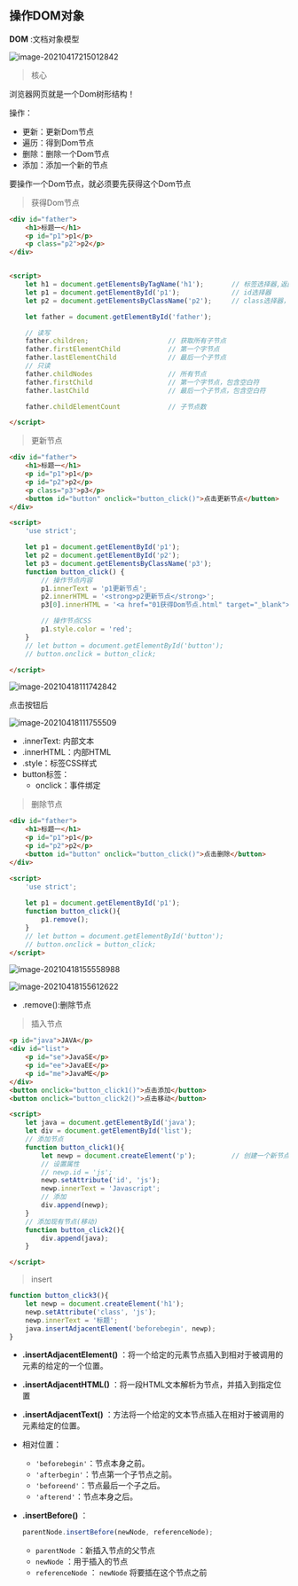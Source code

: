 ## 操作DOM对象

**DOM** :文档对象模型

![image-20210417215012842](https://img2020.cnblogs.com/blog/2213660/202104/2213660-20210417215013073-833499944.png) 

> 核心

浏览器网页就是一个Dom树形结构！

操作：

- 更新：更新Dom节点
- 遍历：得到Dom节点
- 删除：删除一个Dom节点
- 添加：添加一个新的节点

要操作一个Dom节点，就必须要先获得这个Dom节点



> 获得Dom节点

```html
<div id="father">
    <h1>标题一</h1>
    <p id="p1">p1</p>
    <p class="p2">p2</p>
</div>


<script>
    let h1 = document.getElementsByTagName('h1');       // 标签选择器,返回节点列表
    let p1 = document.getElementById('p1');             // id选择器
    let p2 = document.getElementsByClassName('p2');     // class选择器，返回节点列表

    let father = document.getElementById('father');

    // 读写
    father.children;                    // 获取所有子节点
    father.firstElementChild            // 第一个字节点
    father.lastElementChild             // 最后一个子节点
    // 只读
    father.childNodes                   // 所有节点
    father.firstChild                   // 第一个字节点，包含空白符
    father.lastChild                    // 最后一个子节点，包含空白符

    father.childElementCount            // 子节点数

</script>
```



> 更新节点

```html
<div id="father">
    <h1>标题一</h1>
    <p id="p1">p1</p>
    <p id="p2">p2</p>
    <p class="p3">p3</p>
    <button id="button" onclick="button_click()">点击更新节点</button>
</div>

<script>
    'use strict';

    let p1 = document.getElementById('p1');
    let p2 = document.getElementById('p2');
    let p3 = document.getElementsByClassName('p3');
    function button_click() {
        // 操作节点内容
        p1.innerText = 'p1更新节点';
        p2.innerHTML = '<strong>p2更新节点</strong>';
        p3[0].innerHTML = '<a href="01获得Dom节点.html" target="_blank">点击跳转</a>';

        // 操作节点CSS
        p1.style.color = 'red';
    }
    // let button = document.getElementById('button');
    // button.onclick = button_click;

</script>
```

![image-20210418111742842](https://img2020.cnblogs.com/blog/2213660/202104/2213660-20210418111744156-1621708015.png) 

点击按钮后

![image-20210418111755509](https://img2020.cnblogs.com/blog/2213660/202104/2213660-20210418111756237-1934507228.png)  

- .innerText: 内部文本
- .innerHTML：内部HTML
- .style：标签CSS样式
- button标签：
    - onclick：事件绑定



> 删除节点

```html
<div id="father">
    <h1>标题一</h1>
    <p id="p1">p1</p>
    <p id="p2">p2</p>
    <button id="button" onclick="button_click()">点击删除</button>
</div>

<script>
    'use strict';
    
    let p1 = document.getElementById('p1');
    function button_click(){
        p1.remove();
    }
    // let button = document.getElementById('button');
    // button.onclick = button_click;
</script>
```

![image-20210418155558988](https://img2020.cnblogs.com/blog/2213660/202104/2213660-20210418155559854-1554696819.png) 

![image-20210418155612622](https://img2020.cnblogs.com/blog/2213660/202104/2213660-20210418155613475-1720763686.png) 

- .remove():删除节点



> 插入节点

```html
<p id="java">JAVA</p>
<div id="list">
    <p id="se">JavaSE</p>
    <p id="ee">JavaEE</p>
    <p id="me">JavaME</p>
</div>
<button onclick="button_click1()">点击添加</button>
<button onclick="button_click2()">点击移动</button>

<script>
    let java = document.getElementById('java');
    let div = document.getElementById('list');
    // 添加节点
    function button_click1(){
        let newp = document.createElement('p');         // 创建一个新节点
        // 设置属性
        // newp.id = 'js';
        newp.setAttribute('id', 'js');
        newp.innerText = 'Javascript';
        // 添加
        div.append(newp);
    }
    // 添加现有节点(移动)
    function button_click2(){
        div.append(java);
    }

</script>
```



> insert

```javascript
function button_click3(){
    let newp = document.createElement('h1');
    newp.setAttribute('class', 'js');
    newp.innerText = '标题';
    java.insertAdjacentElement('beforebegin', newp);
}
```

- **.insertAdjacentElement()** ：将一个给定的元素节点插入到相对于被调用的元素的给定的一个位置。

- **.insertAdjacentHTML()** ：将一段HTML文本解析为节点，并插入到指定位置

- **.insertAdjacentText()** ：方法将一个给定的文本节点插入在相对于被调用的元素给定的位置。

- 相对位置：

    - `'beforebegin'`：节点本身之前。
    - `'afterbegin'`：节点第一个子节点之前。
    - `'beforeend'`：节点最后一个子之后。
    - `'afterend'`：节点本身之后。

- **.insertBefore()** ：

    ```javascript
    parentNode.insertBefore(newNode, referenceNode);
    ```

    - `parentNode` ：新插入节点的父节点
    - `newNode` ：用于插入的节点
    - `referenceNode` ： `newNode` 将要插在这个节点之前

